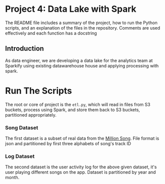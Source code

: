 # Project 4: Data Lake with Spark

The README file includes a summary of the project, how to run the Python scripts, and an explanation of the files in the repository. Comments are used effectively and each function has a docstring

## Introduction
As data engineer, we are developing a data lake for the analytics team at Sparkify using existing datawarehouse house and applying processing with spark.

# Run The Scripts
The root or core of project is the `etl.py`, which will read in files from S3 buckets, process using Spark, and store them back to S3 buckets, partitioned appropriately.


### Song Dataset
The first dataset is a subset of real data from the [Million Song](https://labrosa.ee.columbia.edu/millionsong). File format is json and partitioned by first three alphabets of song's track ID

### Log Dataset
The second dataset is the user activity log for the above given dataset, it's user playing different songs on the app. Dataset is partitioned by year and month. 